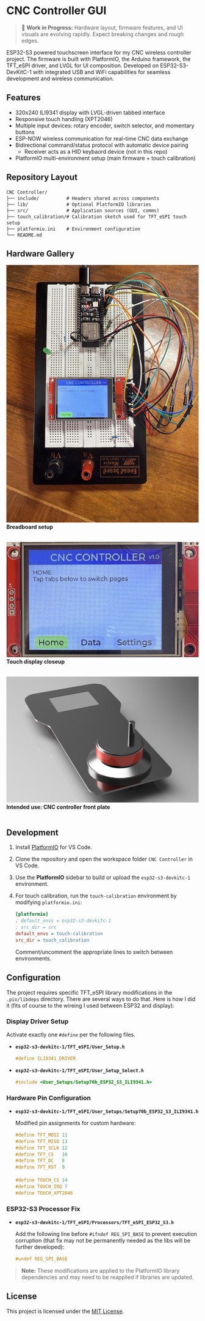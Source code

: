 # CNC Controller GUI

> 🚧 **Work in Progress:** Hardware layout, firmware features, and UI visuals are evolving rapidly. Expect breaking changes and rough edges.

ESP32-S3 powered touchscreen interface for my CNC wireless controller project. The firmware is built with PlatformIO, the Arduino framework, the TFT_eSPI driver, and LVGL for UI composition.
Developed on ESP32-S3-DevKitC-1 with integrated USB and WiFi capabilities for seamless development and wireless communication.

## Features

- 320x240 ILI9341 display with LVGL-driven tabbed interface
- Responsive touch handling (XPT2046)
- Multiple input devices: rotary encoder, switch selector, and momentary buttons
- ESP-NOW wireless communication for real-time CNC data exchange
- Bidirectional command/status protocol with automatic device pairing
  - Receiver acts as a HID keybaord device (not in this repo)
- PlatformIO multi-environment setup (main firmware + touch calibration)

## Repository Layout

```text
CNC Controller/
├── include/          # Headers shared across components
├── lib/              # Optional PlatformIO libraries
├── src/              # Application sources (GUI, comms)
├── touch_calibration/# Calibration sketch used for TFT_eSPI touch setup
├── platformio.ini    # Environment configuration
└── README.md

```

## Hardware Gallery

![](docs/images/breadboard_setup.jpg)
**Breadboard setup**
<br><br>

![](docs/images/touch_display_closeup.jpg)
**Touch display closeup**
<br><br>

![](docs/images/CNC_controller.jpg)
**Intended use: CNC controller front plate**
<br><br>

## Development

1. Install [PlatformIO](https://platformio.org/install/ide?install=vscode) for VS Code.
2. Clone the repository and open the workspace folder `CNC Controller` in VS Code.
3. Use the **PlatformIO** sidebar to build or upload the `esp32-s3-devkitc-1` environment.
4. For touch calibration, run the `touch-calibration` environment by modifying `platformio.ini`:

    ```ini
    [platformio]
    ; default_envs = esp32-s3-devkitc-1
    ; src_dir = src
    default_envs = touch-calibration
    src_dir = touch_calibration
    ```

    Comment/uncomment the appropriate lines to switch between environments.

## Configuration

The project requires specific TFT_eSPI library modifications in the `.pio/libdeps` directory. There are several ways to do that. Here is how I did it (fits of course to the wireing I used between ESP32 and display):

### Display Driver Setup

Activate exactly one `#define` per the following files.

- **`esp32-s3-devkitc-1/TFT_eSPI/User_Setup.h`**
    ```c
    #define ILI9341_DRIVER
    ```

- **`esp32-s3-devkitc-1/TFT_eSPI/User_Setup_Select.h`**

    ```c
    #include <User_Setups/Setup70b_ESP32_S3_ILI9341.h>
    ```

### Hardware Pin Configuration

- **`esp32-s3-devkitc-1/TFT_eSPI/User_Setups/Setup70b_ESP32_S3_ILI9341.h`**

    Modified pin assignments for custom hardware:

    ```c
    #define TFT_MOSI 11
    #define TFT_MISO 13
    #define TFT_SCLK 12
    #define TFT_CS   10
    #define TFT_DC   8
    #define TFT_RST  9

    #define TOUCH_CS 14
    #define TOUCH_IRQ 7
    #define TOUCH_XPT2046
    ```


### ESP32-S3 Processor Fix

- **`esp32-s3-devkitc-1/TFT_eSPI/Processors/TFT_eSPI_ESP32_S3.h`**

    Add the following line before `#ifndef REG_SPI_BASE` to prevent execution corruption (that fix may not be permanently needed as the libs will be further developed):

    ```c
    #undef REG_SPI_BASE
    ```

> **Note:** These modifications are applied to the PlatformIO library dependencies and may need to be reapplied if libraries are updated.


## License

This project is licensed under the [MIT License](LICENSE).
